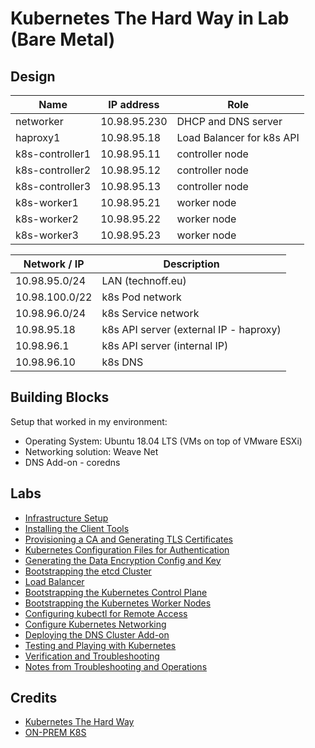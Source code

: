 # Kubernetes The Hard Way in Lab (Bare Metal)

## Design
| Name | IP address | Role |
| ---|---|---|
| networker	| 10.98.95.230 | DHCP and DNS server |
| haproxy1	| 10.98.95.18 | Load Balancer for k8s API |
| k8s-controller1 | 10.98.95.11 | controller node |
| k8s-controller2 | 10.98.95.12 | controller node |
| k8s-controller3 | 10.98.95.13 | controller node |
| k8s-worker1 | 10.98.95.21 | worker node |
| k8s-worker2 | 10.98.95.22 | worker node |
| k8s-worker3 | 10.98.95.23 | worker node |


| Network / IP | Description |
| -------------|-------------|
| 10.98.95.0/24 | LAN (technoff.eu) |
| 10.98.100.0/22 | k8s Pod network |
| 10.98.96.0/24 | k8s Service network |
| 10.98.95.18 | k8s API server (external IP - haproxy) |
| 10.98.96.1 | k8s API server (internal IP) |
| 10.98.96.10	| k8s DNS |

## Building Blocks

Setup that worked in my environment:
- Operating System: Ubuntu 18.04 LTS (VMs on top of VMware ESXi)
- Networking solution: Weave Net
- DNS Add-on - coredns

## Labs

* [Infrastructure Setup](docs/01-infrastructure-setup.md)
* [Installing the Client Tools](docs/02-client-tools.md)
* [Provisioning a CA and Generating TLS Certificates](docs/03-certificate-authority.md)
* [Kubernetes Configuration Files for Authentication](docs/04-kubernetes-configuration-files.md)
* [Generating the Data Encryption Config and Key](docs/05-data-encryption-keys.md)
* [Bootstrapping the etcd Cluster](docs/06-bootstrapping-etcd.md)
* [Load Balancer](docs/07-kubernetes-api-lb.md)
* [Bootstrapping the Kubernetes Control Plane](docs/08-bootstrapping-kubernetes-controllers.md)
* [Bootstrapping the Kubernetes Worker Nodes](docs/09-bootstrapping-kubernetes-workers.md)
* [Configuring kubectl for Remote Access](docs/10-configuring-kubectl.md)
* [Configure Kubernetes Networking](docs/11-configuring-networking.md)
* [Deploying the DNS Cluster Add-on](docs/12-dns-addon.md)
* [Testing and Playing with Kubernetes](docs/13-playing-with-k8s.md)
* [Verification and Troubleshooting](docs/98-commands.md)
* [Notes from Troubleshooting and Operations](docs/99-scenario-notes.md)

## Credits

* [Kubernetes The Hard Way](https://github.com/kelseyhightower/kubernetes-the-hard-way)
* [ON-PREM K8S](https://blog.csnet.me/k8s-thw/)